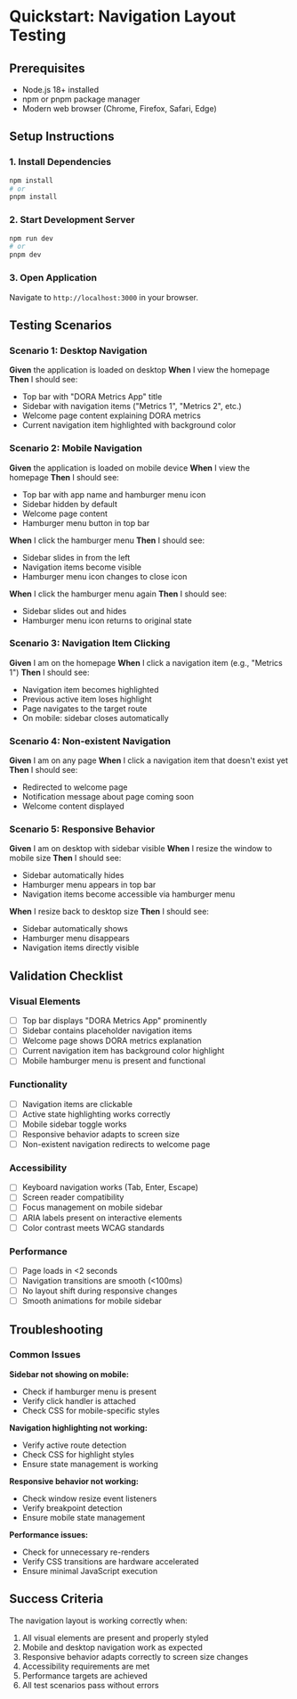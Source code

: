 # Quickstart: Navigation Layout Testing

## Prerequisites

- Node.js 18+ installed
- npm or pnpm package manager
- Modern web browser (Chrome, Firefox, Safari, Edge)

## Setup Instructions

### 1. Install Dependencies

```bash
npm install
# or
pnpm install
```

### 2. Start Development Server

```bash
npm run dev
# or
pnpm dev
```

### 3. Open Application

Navigate to `http://localhost:3000` in your browser.

## Testing Scenarios

### Scenario 1: Desktop Navigation

**Given** the application is loaded on desktop
**When** I view the homepage
**Then** I should see:

- Top bar with "DORA Metrics App" title
- Sidebar with navigation items ("Metrics 1", "Metrics 2", etc.)
- Welcome page content explaining DORA metrics
- Current navigation item highlighted with background color

### Scenario 2: Mobile Navigation

**Given** the application is loaded on mobile device
**When** I view the homepage
**Then** I should see:

- Top bar with app name and hamburger menu icon
- Sidebar hidden by default
- Welcome page content
- Hamburger menu button in top bar

**When** I click the hamburger menu
**Then** I should see:

- Sidebar slides in from the left
- Navigation items become visible
- Hamburger menu icon changes to close icon

**When** I click the hamburger menu again
**Then** I should see:

- Sidebar slides out and hides
- Hamburger menu icon returns to original state

### Scenario 3: Navigation Item Clicking

**Given** I am on the homepage
**When** I click a navigation item (e.g., "Metrics 1")
**Then** I should see:

- Navigation item becomes highlighted
- Previous active item loses highlight
- Page navigates to the target route
- On mobile: sidebar closes automatically

### Scenario 4: Non-existent Navigation

**Given** I am on any page
**When** I click a navigation item that doesn't exist yet
**Then** I should see:

- Redirected to welcome page
- Notification message about page coming soon
- Welcome content displayed

### Scenario 5: Responsive Behavior

**Given** I am on desktop with sidebar visible
**When** I resize the window to mobile size
**Then** I should see:

- Sidebar automatically hides
- Hamburger menu appears in top bar
- Navigation items become accessible via hamburger menu

**When** I resize back to desktop size
**Then** I should see:

- Sidebar automatically shows
- Hamburger menu disappears
- Navigation items directly visible

## Validation Checklist

### Visual Elements

- [ ] Top bar displays "DORA Metrics App" prominently
- [ ] Sidebar contains placeholder navigation items
- [ ] Welcome page shows DORA metrics explanation
- [ ] Current navigation item has background color highlight
- [ ] Mobile hamburger menu is present and functional

### Functionality

- [ ] Navigation items are clickable
- [ ] Active state highlighting works correctly
- [ ] Mobile sidebar toggle works
- [ ] Responsive behavior adapts to screen size
- [ ] Non-existent navigation redirects to welcome page

### Accessibility

- [ ] Keyboard navigation works (Tab, Enter, Escape)
- [ ] Screen reader compatibility
- [ ] Focus management on mobile sidebar
- [ ] ARIA labels present on interactive elements
- [ ] Color contrast meets WCAG standards

### Performance

- [ ] Page loads in <2 seconds
- [ ] Navigation transitions are smooth (<100ms)
- [ ] No layout shift during responsive changes
- [ ] Smooth animations for mobile sidebar

## Troubleshooting

### Common Issues

**Sidebar not showing on mobile:**

- Check if hamburger menu is present
- Verify click handler is attached
- Check CSS for mobile-specific styles

**Navigation highlighting not working:**

- Verify active route detection
- Check CSS for highlight styles
- Ensure state management is working

**Responsive behavior not working:**

- Check window resize event listeners
- Verify breakpoint detection
- Ensure mobile state management

**Performance issues:**

- Check for unnecessary re-renders
- Verify CSS transitions are hardware accelerated
- Ensure minimal JavaScript execution

## Success Criteria

The navigation layout is working correctly when:

1. All visual elements are present and properly styled
2. Mobile and desktop navigation work as expected
3. Responsive behavior adapts correctly to screen size changes
4. Accessibility requirements are met
5. Performance targets are achieved
6. All test scenarios pass without errors
